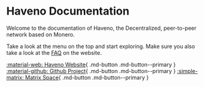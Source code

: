 # Haveno Documentation

Welcome to the documentation of Haveno, the Decentralized, peer-to-peer network based on Monero.

Take a look at the menu on the top and start exploring. Make sure you also take a look at the [FAQ](https://haveno.exchange/faq/) on the website.

[:material-web: Haveno Website](https://haveno.exchange){ .md-button .md-button--primary }
[:material-github: Github Project](https://github.com/haveno-dex/){ .md-button .md-button--primary }
[:simple-matrix: Matrix Space](https://matrix.to/#/#haveno:monero.social){ .md-button .md-button--primary }
